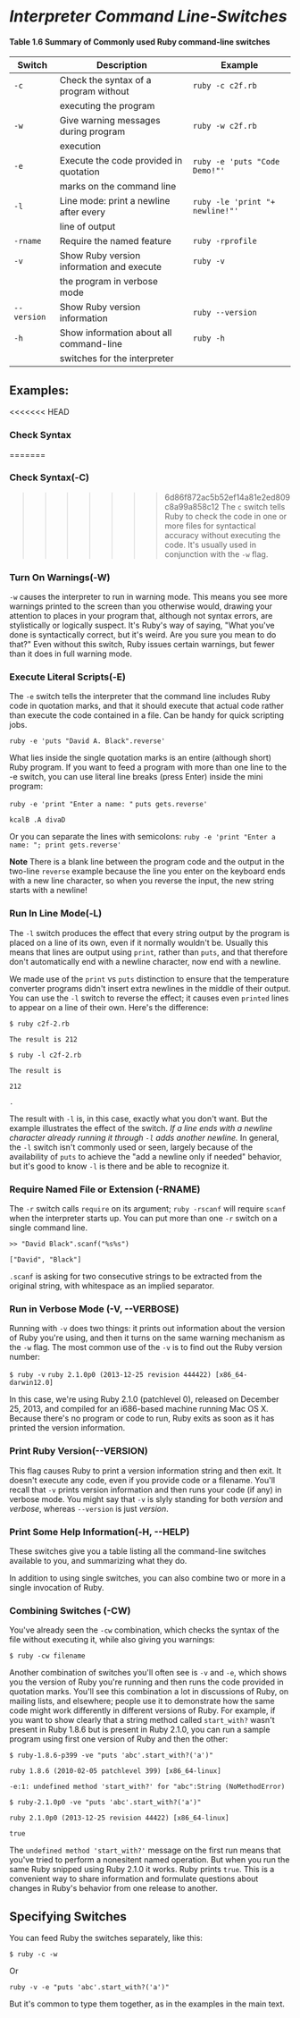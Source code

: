 # **_Interpreter Command Line-Switches_** #

#### Table 1.6 Summary of Commonly used Ruby command-line switches
|    Switch       |        Description                       |         Example                  |
|-----------------|------------------------------------------|----------------------------------|
| `-c`            |     Check the syntax of a program without|      `ruby -c c2f.rb`            |
|                 |    executing the program                 |                                  |
| `-w`            |     Give warning messages during program |       `ruby -w c2f.rb`             |
|                 |     execution                            |                                  |
| `-e`              |   Execute the code provided in quotation |     `ruby -e 'puts "Code Demo!"'`  |
|                 |     marks on the command line            |                                  |
| `-l`              |   Line mode: print a newline after every |    `ruby -le 'print "+ newline!"'` |
|                 |     line of output                       |                                  |
| `-rname`          |      Require the named feature           |       `ruby -rprofile`             |
| `-v`              | Show Ruby version information and execute|    `ruby -v`                       |
|                 |     the program in verbose mode          |                                  |
| `--version`       |      Show Ruby version information       |           `ruby --version`         |
| `-h`              |  Show information about all command-line |    `ruby -h`                       |
|                 |     switches for the interpreter         |                                  |

## Examples:

<<<<<<< HEAD
### **Check Syntax** ###
=======
### **Check Syntax(-C)** ###
>>>>>>> 6d86f872ac5b52ef14a81e2ed809c8a99a858c12
The `c` switch tells Ruby to check the code in one or more files for syntactical accuracy without executing the code. It's usually used in conjunction with the `-w` flag.

### **Turn On Warnings(-W)** ###
`-w` causes the interpreter to run in warning mode. This means you see more warnings printed to the screen than you otherwise would, drawing your attention to places in your program that, although not syntax errors, are stylistically or logically suspect. It's Ruby's way of saying, "What you've done is syntactically correct, but it's weird. Are you sure you mean to do that?" Even without this switch, Ruby issues certain warnings, but fewer than it does in full warning mode.

### **Execute Literal Scripts(-E)** ###
The  `-e` switch tells the interpreter that the command line includes Ruby code in quotation marks, and that it should execute that actual code rather than execute the code contained in a file. Can be handy for quick scripting jobs.

`ruby -e 'puts "David A. Black".reverse'`

What lies inside the single quotation marks is an entire (although short) Ruby program.
If you want to feed a program with more than one line to the -e switch, you can use literal line
breaks (press Enter) inside the mini program:

`ruby -e 'print "Enter a name: "`
`puts gets.reverse'`

`kcalB .A divaD`

Or you can separate the lines with semicolons:
`ruby -e 'print "Enter a name: "; print gets.reverse'`

**Note** There is a blank line between the program code and the output in the two-line `reverse` example because
the line you enter on the keyboard ends with a new line character, so when you reverse the input, the new string
starts with a newline!

### **Run In Line Mode(-L)** ###
The `-l` switch produces the effect that every string output by the program is placed on a line of its own, even if it normally wouldn't be. Usually this means that lines are output using `print`, rather than `puts`, and that therefore don't automatically end with a newline character, now end with a newline.

We made use of the `print` vs `puts` distinction to ensure that the temperature converter programs didn't insert extra newlines in the middle of their output. You can use the `-l` switch to reverse the effect; it causes even `printed` lines to appear on a line of their own. Here's the difference:

`$ ruby c2f-2.rb`

`The result is 212`

`$ ruby -l c2f-2.rb`

`The result is`

`212`

`.`

The result with `-l` is, in this case, exactly what you don't want. But the example illustrates the effect of the switch.
*If a line ends with a newline character already running it through `-l` adds another newline.* In general, the `-l` switch isn't commonly used or seen, largely because of the availability of `puts` to achieve the "add a newline only if needed" behavior, but it's good to know `-l` is there and be able to recognize it.

### **Require Named File or Extension (-RNAME)** ###
The `-r` switch calls `require` on its argument; `ruby -rscanf` will require `scanf` when the interpreter starts up. You can put more than one `-r` switch on a single command line.

`>> "David Black".scanf("%s%s")`

`["David", "Black"]`

`.scanf` is asking for two consecutive strings to be extracted from the original string, with whitespace as an implied separator.

### **Run in Verbose Mode (-V, --VERBOSE)** ###
Running with `-v` does two things: it prints out information about the version of Ruby you're using, and then it turns on the same warning mechanism as the `-w` flag. The most common use of the `-v` is to find out the Ruby version number:

`$ ruby -v`
`ruby 2.1.0p0 (2013-12-25 revision 444422) [x86_64-darwin12.0]`

In this case, we're using Ruby 2.1.0 (patchlevel 0), released on December 25, 2013, and compiled for an i686-based machine running Mac OS X. Because there's no program or code to run, Ruby exits as soon as it has printed the version information.

### **Print Ruby Version(--VERSION)** ###
This flag causes Ruby to print a version information string and then exit. It doesn't execute any code, even if you provide code or a filename. You'll recall that `-v` prints version information and then runs your code (if any) in verbose mode. You might say that `-v` is slyly standing for both *version* and *verbose*, whereas `--version` is just *version*.

### **Print Some Help Information(-H, --HELP)** ###
These switches give you a table listing all the command-line switches available to you, and summarizing what they do.

In addition to using single switches, you can also combine two or more in a single invocation of Ruby.

### **Combining Switches (-CW)** ###
You've already seen the `-cw` combination, which checks the syntax of the file without executing it, while also giving you warnings:

`$ ruby -cw filename`

Another combination of switches you'll often see is `-v` and `-e`, which shows you the version of Ruby you're running and then runs the code provided in quotation marks. You'll see this combination a lot in discussions of Ruby, on mailing lists, and elsewhere; people use it to demonstrate how the same code might work differently in different versions of Ruby. For example, if you want to show clearly that a string method called `start_with?` wasn't present in Ruby 1.8.6 but is present in Ruby 2.1.0, you can run a sample program using first one version of Ruby and then the other:

`$ ruby-1.8.6-p399 -ve "puts 'abc'.start_with?('a')"`

`ruby 1.8.6 (2010-02-05 patchlevel 399) [x86_64-linux]`

`-e:1: undefined method 'start_with?' for "abc":String (NoMethodError)`

`$ ruby-2.1.0p0 -ve "puts 'abc'.start_with?('a')"`

`ruby 2.1.0p0 (2013-12-25 revision 44422) [x86_64-linux]`

`true`

The `undefined method 'start_with?'` message on the first run means that you've tried to perform a nonesitent named operation. But when you run the same Ruby snipped using Ruby 2.1.0 it works. Ruby prints `true`. This is a convenient way to share information and formulate questions about changes in Ruby's behavior from one release to another.

## **Specifying Switches** ##
You can feed Ruby the switches separately, like this:

`$ ruby -c -w`

Or

`ruby -v -e "puts 'abc'.start_with?('a')" `

But it's common to type them together, as in the examples in the main text.
